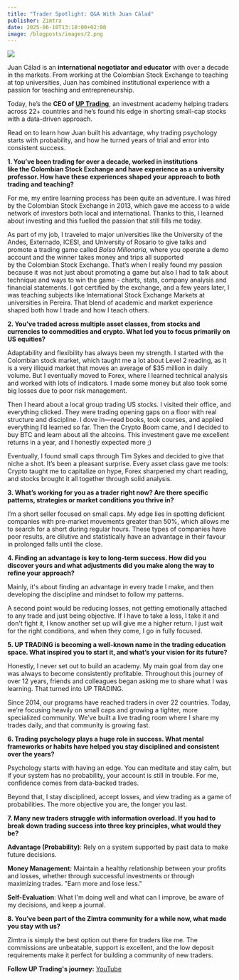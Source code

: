 ```yaml
---
title: "Trader Spotlight: Q&A With Juan Cálad"
publisher: Zimtra
date: 2025-06-10T13:10:00+02:00
image: /blogposts/images/2.png
---
```

![](/blogposts/images/2.png)

Juan Cálad is an **international negotiator and educator** with over a decade in the markets. From working at the Colombian Stock Exchange to teaching at top universities, Juan has combined institutional experience with a passion for teaching and entrepreneurship.

Today, he’s the **CEO of [UP Trading](https://up-trading.com/)**, an investment academy helping traders across 22+ countries and he’s found his edge in shorting small-cap stocks with a data-driven approach.

Read on to learn how Juan built his advantage, why trading psychology starts with probability, and how he turned years of trial and error into consistent success.

**1. You’ve been trading for over a decade, worked in institutions like the Colombian Stock Exchange and have experience as a university professor. How have these experiences shaped your approach to both trading and teaching?**

For me, my entire learning process has been quite an adventure. I was hired by the Colombian Stock Exchange in 2013, which gave me access to a wide network of investors both local and international. Thanks to this, I learned about investing and this fuelled the passion that still fills me today.

As part of my job, I traveled to major universities like the University of the Andes, Externado, ICESI, and University of Rosario to give talks and promote a trading game called *Bolsa Millonaria,* where you operate a demo account and the winner takes money and trips all supported by the Colombian Stock Exchange. That’s when I really found my passion because it was not just about promoting a game but also I had to talk about technique and ways to win the game - charts, stats, company analysis and financial statements. I got certified by the exchange, and a few years later, I was teaching subjects like International Stock Exchange Markets at universities in Pereira. That blend of academic and market experience shaped both how I trade and how I teach others.

**2. You’ve traded across multiple asset classes, from stocks and currencies to commodities and crypto. What led you to focus primarily on US equities?**

Adaptability and flexibility has always been my strength. I started with the Colombian stock market, which taught me a lot about Level 2 reading, as it is a very illiquid market that moves an average of $35 million in daily volume. But I eventually moved to Forex, where I learned technical analysis and worked with lots of indicators. I made some money but also took some big losses due to poor risk management.

Then I heard about a local group trading US stocks. I visited their office, and everything clicked. They were trading opening gaps on a floor with real structure and discipline. I dove in—read books, took courses, and applied everything I’d learned so far. Then the Crypto Boom came, and I decided to buy BTC and learn about all the altcoins. This investment gave me excellent returns in a year, and I honestly expected more ;)

Eventually, I found small caps through Tim Sykes and decided to give that niche a shot. It’s been a pleasant surprise. Every asset class gave me tools: Crypto taught me to capitalize on hype, Forex sharpened my chart reading, and stocks brought it all together through solid analysis.

**3. What’s working for you as a trader right now? Are there specific patterns, strategies or market conditions you thrive in?**

I’m a short seller focused on small caps. My edge lies in spotting deficient companies with pre-market movements greater than 50%, which allows me to search for a short during regular hours. These types of companies have poor results, are dilutive and statistically have an advantage in their favour in prolonged falls until the close.

**4. Finding an advantage is key to long-term success. How did you discover yours and what adjustments did you make along the way to refine your approach?**

Mainly, it's about finding an advantage in every trade I make, and then developing the discipline and mindset to follow my patterns.

A second point would be reducing losses, not getting emotionally attached to any trade and just being objective. If I have to take a loss, I take it and don't fight it, I know another set up will give me a higher return.  I just wait for the right conditions, and when they come, I go in fully focused.

**5. UP TRADING is becoming a well-known name in the trading education space. What inspired you to start it, and what’s your vision for its future?**

Honestly, I never set out to build an academy. My main goal from day one was always to become consistently profitable. Throughout this journey of over 12 years, friends and colleagues began asking me to share what I was learning. That turned into UP TRADING. 

Since 2014, our programs have reached traders in over 22 countries. Today, we’re focusing heavily on small caps and growing a tighter, more specialized community. We’ve built a live trading room where I share my trades daily, and that community is growing fast.

**6. Trading psychology plays a huge role in success. What mental frameworks or habits have helped you stay disciplined and consistent over the years?**

Psychology starts with having an edge. You can meditate and stay calm, but if your system has no probability, your account is still in trouble. For me, confidence comes from data-backed trades.

Beyond that, I stay disciplined, accept losses, and view trading as a game of probabilities. The more objective you are, the longer you last.

**7. Many new traders struggle with information overload. If you had to break down trading success into three key principles, what would they be?**

**Advantage (Probability)**: Rely on a system supported by past data to make future decisions.

**Money Management:** Maintain a healthy relationship between your profits and losses, whether through successful investments or through maximizing trades. "Earn more and lose less."

**Self-Evaluation**: What I'm doing well and what can I improve, be aware of my decisions, and keep a journal.

**8. You’ve been part of the Zimtra community for a while now, what made you stay with us?**

Zimtra is simply the best option out there for traders like me. The commissions are unbeatable, support is excellent, and the low deposit requirements make it perfect for building a community of new traders.

**Follow UP Trading's journey:** [YouTube](http://www.youtube.com/@UPTrading) [](https://x.com/agarciacapelo)
